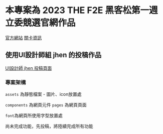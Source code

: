 
# 本專案為 2023 THE F2E 黑客松第一週立委競選官網作品
[官方網站](https://2023.thef2e.com/)
[關卡資訊](https://www.notion.so/efa96b68af924fd2a5d8fcc802ea85ac?pvs=21)
## 使用UI設計師組 jhen 的投稿作品
[UI設計師 jhen 投稿頁面](https://2023.thef2e.com/users/12061579704041679194)


### 專案架構
`assets` 為靜態檔案 - 圖片、icon放置處

`components` 為網頁元件
`pages` 為網頁頁面

`font`為網頁所使用字型放置處

尚未完成功能，先投稿，將陸續完成所有功能